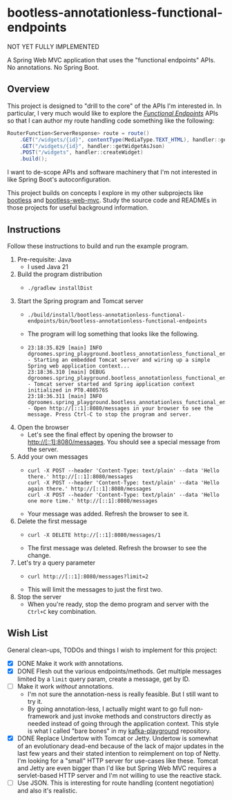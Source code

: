 # bootless-annotationless-functional-endpoints

NOT YET FULLY IMPLEMENTED

A Spring Web MVC application that uses the "functional endpoints" APIs. No annotations. No Spring Boot.


## Overview

This project is designed to "drill to the core" of the APIs I'm interested in. In particular, I very much would like to
explore the [*Functional Endpoints*](https://docs.spring.io/spring-framework/reference/web/webmvc-functional.html) APIs
so that I can author my route handling code something like the following:

```java
RouterFunction<ServerResponse> route = route() 
	.GET("/widgets/{id}", contentType(MediaType.TEXT_HTML), handler::getWidgetAsHtml)
	.GET("/widgets/{id}", handler::getWidgetAsJson)
	.POST("/widgets", handler::createWidget)
	.build();
```

I want to de-scope APIs and software machinery that I'm not interested in like Spring Boot's autoconfiguration.

This project builds on concepts I explore in my other subprojects like [bootless](../bootless) and [bootless-web-mvc](../bootless-web-mvc).
Study the source code and READMEs in those projects for useful background information.


## Instructions

Follow these instructions to build and run the example program.

1. Pre-requisite: Java
    * I used Java 21
2. Build the program distribution
    * ```shell
      ./gradlew installDist
      ```
3. Start the Spring program and Tomcat server
    * ```shell
      ./build/install/bootless-annotationless-functional-endpoints/bin/bootless-annotationless-functional-endpoints
      ```
    * The program will log something that looks like the following.
    * ```text
      23:18:35.829 [main] INFO dgroomes.spring_playground.bootless_annotationless_functional_endpoints.Main - Starting an embedded Tomcat server and wiring up a simple Spring web application context...
      23:18:36.310 [main] DEBUG dgroomes.spring_playground.bootless_annotationless_functional_endpoints.Main - Tomcat server started and Spring application context initialized in PT0.480576S
      23:18:36.311 [main] INFO dgroomes.spring_playground.bootless_annotationless_functional_endpoints.Main - Open http://[::1]:8080/messages in your browser to see the message. Press Ctrl-C to stop the program and server.
      ```
4. Open the browser
    * Let's see the final effect by opening the browser to <http://[::1]:8080/messages>. You should see a special
      message from the server.
5. Add your own messages
    * ```shell
      curl -X POST --header 'Content-Type: text/plain' --data 'Hello there.' http://[::1]:8080/messages
      curl -X POST --header 'Content-Type: text/plain' --data 'Hello again there.' http://[::1]:8080/messages
      curl -X POST --header 'Content-Type: text/plain' --data 'Hello one more time.' http://[::1]:8080/messages
      ```
    * Your message was added. Refresh the browser to see it.
6. Delete the first message
    * ```shell
      curl -X DELETE http://[::1]:8080/messages/1
      ```
    * The first message was deleted. Refresh the browser to see the change.
7. Let's try a query parameter
    * ```shell
      curl http://[::1]:8080/messages?limit=2
      ```
    * This will limit the messages to just the first two.
8. Stop the server
    * When you're ready, stop the demo program and server with the `Ctrl+C` key combination.


## Wish List

General clean-ups, TODOs and things I wish to implement for this project:

* [x] DONE Make it work *with* annotations.
* [x] DONE Flesh out the various endpoints/methods. Get multiple messages limited by a `limit` query param,
  create a message, get by ID.
* [ ] Make it work *without* annotations.
   * I'm not sure the annotation-ness is really feasible. But I still want to try it. 
   * By going annotation-less, I actually might want to go full non-framework and just invoke methods and constructors
     directly as needed instead of going through the application context. This style is what I called "bare bones" in
     my [kafka-playground](https://github.com/dgroomes/kafka-playground/tree/7fff26096100823f2368b8b0bcb2cf90b35b90a6/spring-barebones) repository.
* [x] DONE Replace Undertow with Tomcat or Jetty. Undertow is somewhat of an evolutionary dead-end because of the lack of
  major updates in the last few years and their stated intention to reimplement on top of Netty. I'm looking for a "small"
  HTTP server for use-cases like these. Tomcat and Jetty are even bigger than I'd like but Spring Web MVC requires a
  servlet-based HTTP server and I'm not willing to use the reactive stack.
* [ ] Use JSON. This is interesting for route handling (content negotiation) and also it's realistic.
